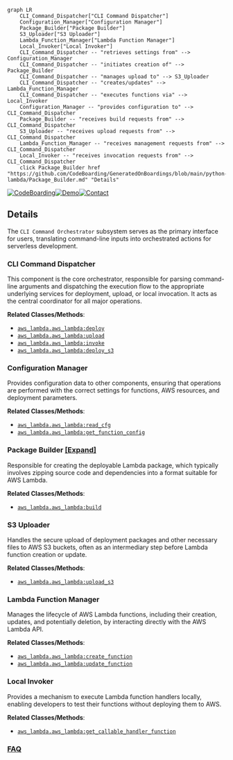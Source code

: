 ```mermaid
graph LR
    CLI_Command_Dispatcher["CLI Command Dispatcher"]
    Configuration_Manager["Configuration Manager"]
    Package_Builder["Package Builder"]
    S3_Uploader["S3 Uploader"]
    Lambda_Function_Manager["Lambda Function Manager"]
    Local_Invoker["Local Invoker"]
    CLI_Command_Dispatcher -- "retrieves settings from" --> Configuration_Manager
    CLI_Command_Dispatcher -- "initiates creation of" --> Package_Builder
    CLI_Command_Dispatcher -- "manages upload to" --> S3_Uploader
    CLI_Command_Dispatcher -- "creates/updates" --> Lambda_Function_Manager
    CLI_Command_Dispatcher -- "executes functions via" --> Local_Invoker
    Configuration_Manager -- "provides configuration to" --> CLI_Command_Dispatcher
    Package_Builder -- "receives build requests from" --> CLI_Command_Dispatcher
    S3_Uploader -- "receives upload requests from" --> CLI_Command_Dispatcher
    Lambda_Function_Manager -- "receives management requests from" --> CLI_Command_Dispatcher
    Local_Invoker -- "receives invocation requests from" --> CLI_Command_Dispatcher
    click Package_Builder href "https://github.com/CodeBoarding/GeneratedOnBoardings/blob/main/python-lambda/Package_Builder.md" "Details"
```

[![CodeBoarding](https://img.shields.io/badge/Generated%20by-CodeBoarding-9cf?style=flat-square)](https://github.com/CodeBoarding/GeneratedOnBoardings)[![Demo](https://img.shields.io/badge/Try%20our-Demo-blue?style=flat-square)](https://www.codeboarding.org/demo)[![Contact](https://img.shields.io/badge/Contact%20us%20-%20contact@codeboarding.org-lightgrey?style=flat-square)](mailto:contact@codeboarding.org)

## Details

The `CLI Command Orchestrator` subsystem serves as the primary interface for users, translating command-line inputs into orchestrated actions for serverless development.

### CLI Command Dispatcher
This component is the core orchestrator, responsible for parsing command-line arguments and dispatching the execution flow to the appropriate underlying services for deployment, upload, or local invocation. It acts as the central coordinator for all major operations.


**Related Classes/Methods**:

- <a href="https://github.com/nficano/python-lambda/blob/master/aws_lambda/aws_lambda.py" target="_blank" rel="noopener noreferrer">`aws_lambda.aws_lambda:deploy`</a>
- <a href="https://github.com/nficano/python-lambda/blob/master/aws_lambda/aws_lambda.py" target="_blank" rel="noopener noreferrer">`aws_lambda.aws_lambda:upload`</a>
- <a href="https://github.com/nficano/python-lambda/blob/master/aws_lambda/aws_lambda.py" target="_blank" rel="noopener noreferrer">`aws_lambda.aws_lambda:invoke`</a>
- <a href="https://github.com/nficano/python-lambda/blob/master/aws_lambda/aws_lambda.py" target="_blank" rel="noopener noreferrer">`aws_lambda.aws_lambda:deploy_s3`</a>


### Configuration Manager
Provides configuration data to other components, ensuring that operations are performed with the correct settings for functions, AWS resources, and deployment parameters.


**Related Classes/Methods**:

- <a href="https://github.com/nficano/python-lambda/blob/master/aws_lambda/aws_lambda.py" target="_blank" rel="noopener noreferrer">`aws_lambda.aws_lambda:read_cfg`</a>
- <a href="https://github.com/nficano/python-lambda/blob/master/aws_lambda/aws_lambda.py" target="_blank" rel="noopener noreferrer">`aws_lambda.aws_lambda:get_function_config`</a>


### Package Builder [[Expand]](./Package_Builder.md)
Responsible for creating the deployable Lambda package, which typically involves zipping source code and dependencies into a format suitable for AWS Lambda.


**Related Classes/Methods**:

- <a href="https://github.com/nficano/python-lambda/blob/master/aws_lambda/aws_lambda.py" target="_blank" rel="noopener noreferrer">`aws_lambda.aws_lambda:build`</a>


### S3 Uploader
Handles the secure upload of deployment packages and other necessary files to AWS S3 buckets, often as an intermediary step before Lambda function creation or update.


**Related Classes/Methods**:

- <a href="https://github.com/nficano/python-lambda/blob/master/aws_lambda/aws_lambda.py" target="_blank" rel="noopener noreferrer">`aws_lambda.aws_lambda:upload_s3`</a>


### Lambda Function Manager
Manages the lifecycle of AWS Lambda functions, including their creation, updates, and potentially deletion, by interacting directly with the AWS Lambda API.


**Related Classes/Methods**:

- <a href="https://github.com/nficano/python-lambda/blob/master/aws_lambda/aws_lambda.py" target="_blank" rel="noopener noreferrer">`aws_lambda.aws_lambda:create_function`</a>
- <a href="https://github.com/nficano/python-lambda/blob/master/aws_lambda/aws_lambda.py" target="_blank" rel="noopener noreferrer">`aws_lambda.aws_lambda:update_function`</a>


### Local Invoker
Provides a mechanism to execute Lambda function handlers locally, enabling developers to test their functions without deploying them to AWS.


**Related Classes/Methods**:

- <a href="https://github.com/nficano/python-lambda/blob/master/aws_lambda/aws_lambda.py" target="_blank" rel="noopener noreferrer">`aws_lambda.aws_lambda:get_callable_handler_function`</a>




### [FAQ](https://github.com/CodeBoarding/GeneratedOnBoardings/tree/main?tab=readme-ov-file#faq)